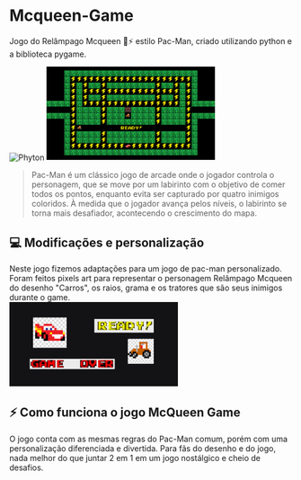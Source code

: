 # Mcqueen-Game
Jogo do Relâmpago Mcqueen 🚗⚡ estilo Pac-Man, criado utilizando python e a biblioteca pygame.

<img align="center" alt="Phyton" src="https://img.shields.io/badge/Python-3776AB?style=for-the-badge&logo=python&logoColor=white"/>

<img src="tela_jogo.png" alt="Tela do jogo" width="300px" hight="300px">

> Pac-Man é um clássico jogo de arcade onde o jogador controla o personagem, que se move por um labirinto com o objetivo de comer todos os pontos, enquanto evita ser capturado por quatro inimigos coloridos. À medida que o jogador avança pelos níveis, o labirinto se torna mais desafiador, acontecendo o crescimento do mapa. 

## 💻 Modificações e personalização

Neste jogo fizemos adaptações para um jogo de pac-man personalizado. Foram feitos pixels art para representar o personagem Relâmpago Mcqueen do desenho "Carros", os raios, grama e os tratores que são seus inimigos durante o game.  
<img src="pixel_art.png" alt="Pixels art personalizados" width="300px" hight="300px">

## ⚡ Como funciona o jogo McQueen Game

O jogo conta com as mesmas regras do Pac-Man comum, porém com uma personalização diferenciada e divertida. Para fãs do desenho e do jogo, nada melhor do que juntar 2 em 1 em um jogo nostálgico e cheio de desafios. 
